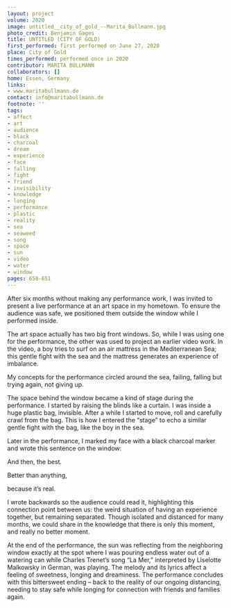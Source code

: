 ```yaml
---
layout: project
volume: 2020
image: untitled__city_of_gold_--Marita_Bullmann.jpg
photo_credit: Benjamin Gages
title: UNTITLED (CITY OF GOLD)
first_performed: first performed on June 27, 2020
place: City of Gold
times_performed: performed once in 2020
contributor: MARITA BULLMANN
collaborators: []
home: Essen, Germany
links:
- www.maritabullmann.de
contact: info@maritabullmann.de
footnote: ''
tags:
- affect
- art
- audience
- black
- charcoal
- dream
- experience
- face
- falling
- fight
- friend
- invisibility
- knowledge
- longing
- performance
- plastic
- reality
- sea
- seaweed
- song
- space
- sun
- video
- water
- window
pages: 650-651
---
```


After six months without making any performance work, I was invited to present a live performance at an art space in my hometown. To ensure the audience was safe, we positioned them outside the window while I performed inside. 

The art space actually has two big front windows. So, while I was using one for the performance, the other was used to project an earlier video work. In the video, a boy tries to surf on an air mattress in the Mediterranean Sea; this gentle fight with the sea and the mattress generates an experience of imbalance.

My concepts for the performance circled around the sea, failing, falling but trying again, not giving up. 

The space behind the window became a kind of stage during the performance. I started by raising the blinds like a curtain. I was inside a huge plastic bag, invisible. After a while I started to move, roll and carefully crawl from the bag. This is how I entered the “stage” to echo a similar gentle fight with the bag, like the boy in the sea.

Later in the performance, I marked my face with a black charcoal marker and wrote this sentence on the window: 

And then, the best. 

Better than anything, 

because it’s real.

I wrote backwards so the audience could read it, highlighting this connection point between us: the weird situation of having an experience together, but remaining separated. Though isolated and distanced for many months, we could share in the knowledge that there is only this moment, and really no better moment. 

At the end of the performance, the sun was reflecting from the neighboring window exactly at the spot where I was pouring endless water out of a watering can while Charles Trenet’s song “La Mer,” interpreted by Liselotte Malkowsky in German, was playing. The melody and its lyrics affect a feeling of sweetness, longing and dreaminess. The performance concludes with this bittersweet ending – back to the reality of our ongoing distancing, needing to stay safe while longing for connection with friends and families again.